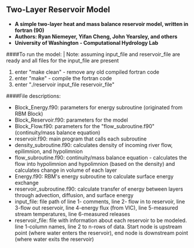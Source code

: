 ## Two-Layer Reservoir Model
- **A simple two-layer heat and mass balance reservoir model, written in fortran (90)**
- **Authors: Ryan Niemeyer, Yifan Cheng, John Yearsley, and others**
- **University of Washington - Computational Hydrology Lab**

  
####To run the model:
| Note: assuming input_file and reservoir_file are ready and all files for the input_file are present
  1. enter "make clean" - remove any old compiled fortran code
  2. enter "make" - compile the fortran code
  3. enter "./reservoir input_file reservoir_file"
  
####File descriptions:
  - Block_Energy.f90: parameters for energy subroutine (originated from RBM Block)
  - Block_Reservoir.f90: parameters for the model
  - Block_Flow.f90: parameters for the "flow_subroutine.f90" (continuity/mass balance equation)
  - reservoir.f90: main program that calls each subroutine
  - density_subroutine.f90: calculates density of incoming river flow, epilimnion, and hypolimnion
  - flow_subroutine.f90: continuity/mass balance equation - calculates the flow into hypolimnion 
      and hypolimnion (based on the density) and calculates change in volume of each layer
  - Energy.f90: RBM's energy subroutine to calculate surface energy exchange
  - reservoir_subroutine.f90: calculate transfer of energy between layers through advection, 
      diffusion, and surface energy
  - input_file: file path of line 1- comments, line 2- flow in to reservoir, line 3-flow out reservoir, 
      line 4-energy flux (from VIC), line 5-measured stream temperatures, line 6-measured releases
  - reservoir_file: file with information about each reservoir to be modeled. line 1-column names,
      line 2 to n-rows of data. Start node is upstream point (where water enters the reservoir), 
      end node is downstream point (where water exits the reservoir)
